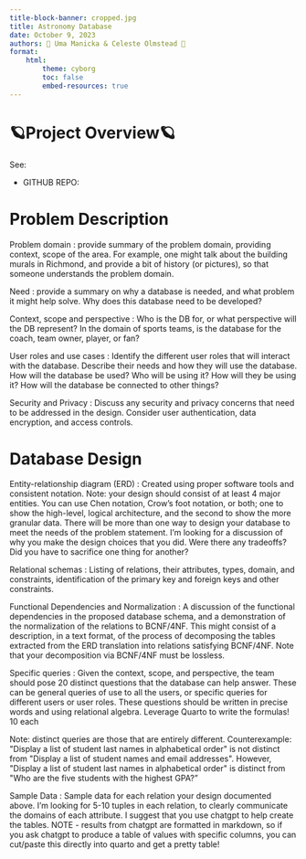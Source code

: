 ```yaml
---
title-block-banner: cropped.jpg
title: Astronomy Database 
date: October 9, 2023
authors: 🌟 Uma Manicka & Celeste Olmstead 🌟
format:
    html:
        theme: cyborg
        toc: false
        embed-resources: true
---
```




# 🪐Project Overview🪐


See:

* GITHUB REPO:



# Problem Description

Problem domain
: provide summary of the problem domain, providing context, scope of the area. For example, one might talk about the building murals in Richmond, and provide a bit of history (or pictures), so that someone understands the problem domain.

Need
: provide a summary on why a database is needed, and what problem it might help solve. Why does this database need to be developed?

Context, scope and perspective
: Who is the DB for, or what perspective will the DB represent? In the domain of sports teams, is the database for the coach, team owner, player, or fan?

User roles and use cases
: Identify the different user roles that will interact with the database. Describe their needs and how they will use the database. How will the database be used? Who will be using it? How will they be using it? How will the database be connected to other things? 

Security and Privacy
:  Discuss any security and privacy concerns that need to be addressed in the design. Consider user authentication, data encryption, and access controls.

# Database Design

Entity-relationship diagram (ERD)
: Created using proper software tools and consistent notation. Note: your design should consist of at least 4 major entities. You can use Chen notation, Crow’s foot notation, or both; one to show the high-level, logical architecture, and the second to show the more granular data. There will be more than one way to design your database to meet the needs of the problem statement. I’m looking for a discussion of why you make the design choices that you did. Were there any tradeoffs? Did you have to sacrifice one thing for another?

Relational schemas
: Listing of relations, their attributes, types, domain, and constraints, identification of the primary key and foreign keys and other constraints.

Functional Dependencies and Normalization
: A discussion of the functional dependencies in the proposed database schema, and a demonstration of the  normalization of the relations to BCNF/4NF. This might consist of a description, in a text format, of the process of decomposing the tables extracted from the ERD translation into relations satisfying BCNF/4NF. Note that your decomposition via BCNF/4NF must be lossless.

Specific queries
: Given the context, scope, and perspective, the team should pose 20 distinct questions that the database can help answer. These can be general queries of use to all the users, or specific queries for different users or user roles. These questions should be written in precise words and using relational algebra. Leverage Quarto to write the formulas! 10 each

Note: distinct queries are those that are entirely different. Counterexample: "Display a list of student last names in alphabetical order" is not distinct from "Display a list of student names and email addresses". However, "Display a list of student last names in alphabetical order" is distinct from "Who are the five students with the highest GPA?”

Sample Data
: Sample data for each relation your design documented above. I’m looking for 5-10 tuples in each relation, to clearly communicate the domains of each attribute. I suggest that you use chatgpt to help create the tables.  NOTE - results from chatgpt are formatted in markdown, so if you ask chatgpt to produce a table of values with specific columns, you can cut/paste this directly into quarto and get a pretty table!





